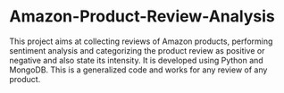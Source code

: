 # Amazon-Product-Review-Analysis
This project aims at collecting reviews of Amazon products, performing sentiment analysis and categorizing the product review as positive or negative and also state its intensity. It is developed using Python and MongoDB. This is a generalized code and works for any review of any product. 
